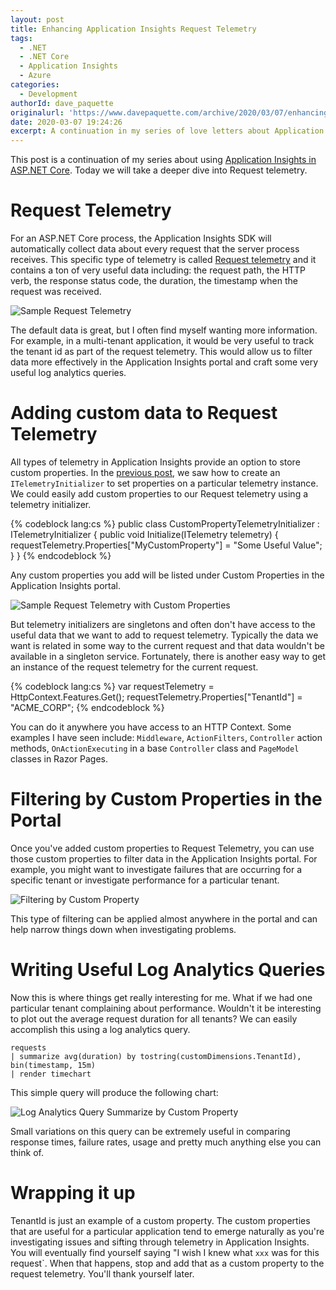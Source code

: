 ```yaml
---
layout: post
title: Enhancing Application Insights Request Telemetry
tags:
  - .NET
  - .NET Core
  - Application Insights
  - Azure
categories:
  - Development
authorId: dave_paquette
originalurl: 'https://www.davepaquette.com/archive/2020/03/07/enhancing-application-insights-request-telemetry.aspx'
date: 2020-03-07 19:24:26
excerpt: A continuation in my series of love letters about Application Insights. Today I explore a method of enhancing the request telemetry that is automatically collected by the Application Insights SDK. 
---
```

This post is a continuation of my series about using [Application Insights in ASP.NET Core](https://www.davepaquette.com/archive/2020/01/20/getting-the-most-out-of-application-insights-for-net-core-apps.aspx). Today we will take a deeper dive into Request telemetry. 

# Request Telemetry
For an ASP.NET Core process, the Application Insights SDK will automatically collect data about every request that the server process receives. This specific type of telemetry is called [Request telemetry](https://docs.microsoft.com/azure/azure-monitor/app/data-model-request-telemetry) and it contains a ton of very useful data including: the request path, the HTTP verb, the response status code, the duration, the timestamp when the request was received.   

![Sample Request Telemetry](https://www.davepaquette.com/images/app_insights/request_telemetry.png)

The default data is great, but I often find myself wanting more information. For example, in a multi-tenant application, it would be very useful to track the tenant id as part of the request telemetry. This would allow us to filter data more effectively in the Application Insights portal and craft some very useful log analytics queries. 

# Adding custom data to Request Telemetry
All types of telemetry in Application Insights provide an option to store custom properties. In the [previous post](https://www.davepaquette.com/archive/2020/02/05/setting-cloud-role-name-in-application-insights.aspx), we saw how to create an `ITelemetryInitializer` to set properties on a particular telemetry instance. We could easily add custom properties to our Request telemetry using a telemetry initializer.

{% codeblock lang:cs %}
public class CustomPropertyTelemetryInitializer : ITelemetryInitializer
{
    public void Initialize(ITelemetry telemetry)
    {
      requestTelemetry.Properties["MyCustomProperty"] = "Some Useful Value";
    }
}
{% endcodeblock %}

Any custom properties you add will be listed under Custom Properties in the Application Insights portal.

![Sample Request Telemetry with Custom Properties](https://www.davepaquette.com/images/app_insights/request_telemetry_custom_property.png)


But telemetry initializers are singletons and often don't have access to the useful data that we want to add to request telemetry. Typically the data we want is related in some way to the current request and that data wouldn't be available in a singleton service. Fortunately, there is another easy way to get an instance of the request telemetry for the current request. 

{% codeblock lang:cs %}
var requestTelemetry = HttpContext.Features.Get<RequestTelemetry>();
requestTelemetry.Properties["TenantId"] = "ACME_CORP"; 
{% endcodeblock %}

You can do it anywhere you have access to an HTTP Context. Some examples I have seen include: `Middleware`, `ActionFilters`, `Controller` action methods, `OnActionExecuting` in a base `Controller` class and `PageModel` classes in Razor Pages. 

# Filtering by Custom Properties in the Portal
Once you've added custom properties to Request Telemetry, you can use those custom properties to filter data in the Application Insights portal. For example, you might want to investigate failures that are occurring for a specific tenant or investigate performance for a particular tenant. 

![Filtering by Custom Property](https://www.davepaquette.com/images/app_insights/filer_by_custom_property.png)

This type of filtering can be applied almost anywhere in the portal and can help narrow things down when investigating problems.

# Writing Useful Log Analytics Queries
Now this is where things get really interesting for me. What if we had one particular tenant complaining about performance. Wouldn't it be interesting to plot out the average request duration for all tenants? We can easily accomplish this using a log analytics query.

```
requests
| summarize avg(duration) by tostring(customDimensions.TenantId), bin(timestamp, 15m)
| render timechart
```

This simple query will produce the following chart:

![Log Analytics Query Summarize by Custom Property](https://www.davepaquette.com/images/app_insights/log_analytics_by_custom_property.png)

Small variations on this query can be extremely useful in comparing response times, failure rates, usage and pretty much anything else you can think of. 


# Wrapping it up
TenantId is just an example of a custom property. The custom properties that are useful for a particular application tend to emerge naturally as you're investigating issues and sifting through telemetry in Application Insights. You will eventually find yourself saying "I wish I knew what `xxx` was for this request`. When that happens, stop and add that as a custom property to the request telemetry. You'll thank yourself later.